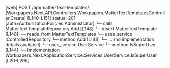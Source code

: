 [web] POST /api/matter-text-templates/  (Workpapers.Next.API.Controllers.Workpapers.MatterTextTemplatesController.Create)  [L140–L151] status=201 [auth=AuthorizationPolicies.Administrator]
  └─ calls MatterTextTemplateRepository.Add [L148]
  └─ insert MatterTextTemplate [L148]
    └─ reads_from MatterTextTemplates
  └─ uses_service IControlledRepository<MatterTextTemplate>
    └─ method Add [L148]
      └─ ... (no implementation details available)
  └─ uses_service UserService
    └─ method IsSuperUser [L144]
      └─ implementation Workpapers.Next.ApplicationService.Services.UserService.IsSuperUser [L20-L295]

